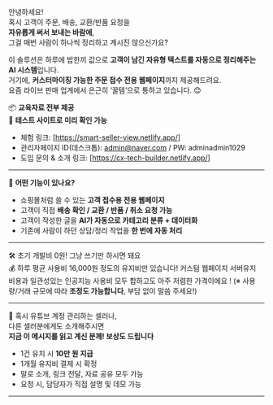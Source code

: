 안녕하세요!  
혹시 고객이 주문, 배송, 교환/반품 요청을  
**자유롭게 써서 보내는 바람에**,  
그걸 매번 사람이 하나씩 정리하고 계시진 않으신가요?

이 솔루션은 하루에 밥한끼 값으로
**고객이 남긴 자유형 텍스트를 자동으로 정리해주는 AI 시스템**입니다.  
거기에, **커스터마이징 가능한 주문 접수 전용 웹페이지**까지 제공해드려요.  
요즘 라이브 판매 업계에서 은근히 ‘꿀템’으로 통하고 있습니다. 😊

📦 **교육자료 전부 제공**  
🧪 **테스트 사이트로 미리 확인 가능**

-   체험 링크: [https://smart-seller-view.netlify.app/]
-   관리자페이지 ID(데스크톱): admin@naver.com / PW: adminadmin1029
-   도입 문의 & 소개 링크: [https://cx-tech-builder.netlify.app/]

---

📌 **어떤 기능이 있나요?**

-   쇼핑몰처럼 쓸 수 있는 **고객 접수용 전용 웹페이지**
-   고객이 직접 **배송 확인 / 교환 / 반품 / 취소 요청 가능**
-   고객이 작성한 글을 **AI가 자동으로 카테고리 분류 + 데이터화**
-   기존에 사람이 하던 상담/정리 작업을 **한 번에 자동 처리**

---

🛠 초기 개발비 0원! 그냥 쓰기만 하시면 돼요  
💰 하루 평균 사용비 16,000원 정도의 유지비만 있습니다!
커스텀 웹페이지 서버유지 비용과 일관성있는 인공지능 사용비 모두 합하고도 아주 저렴한 가격이에요 !
(※ 사용량/거래 규모에 따라 **조정도 가능합니다**, 부담 없이 말씀 주세요!)

---

📣 혹시 유튜브 계정 관리하는 셀러나,  
다른 셀러분에게도 소개해주시면  
**지금 이 메시지를 읽고 계신 분께! 보상도 드립니다**

-   1건 유치 시 **10만 원 지급**
-   1개월 유지비 결제 시 확정
-   말로 소개, 링크 전달, 자료 공유 모두 가능
-   요청 시, 담당자가 직접 설명 및 데모 가능

---
